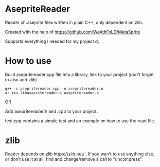 # AsepriteReader
Reader of .aseprite files written in plain C++, only dependent on zlib.

Created with the help of https://github.com/WeAthFoLD/MetaSprite

Supports everything I needed for my project d;

# How to use
Build asepritereader.cpp file into a library, link to your project (don't forget to also add zlib)

```
g++ -c asepritereader.cpp -o asepritereader.o
ar rcs libasepritereader.a asepritereader.o
```

OR

Add asepritereader.h and .cpp to your project.

test.cpp contains a simple test and an example on how to use the read file.

# zlib
Reader depends on zlib https://zlib.net/ . If you wan't to use anything else, or don't use it at all, find and change/remove a call to "uncompress".
